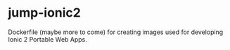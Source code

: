 # jump-ionic2
Dockerfile (maybe more to come) for creating images used for developing Ionic 2 Portable Web Apps.
